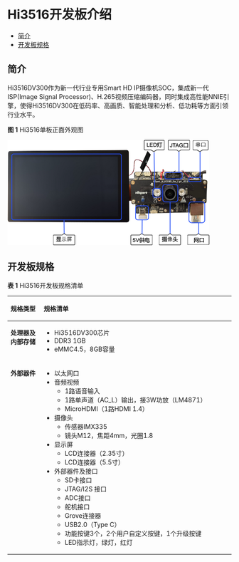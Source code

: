 # Hi3516开发板介绍<a name="ZH-CN_TOPIC_0000001171934020"></a>

-   [简介](#section26131214194212)
-   [开发板规格](#section15192203316533)

## 简介<a name="section26131214194212"></a>

Hi3516DV300作为新一代行业专用Smart HD IP摄像机SOC，集成新一代ISP\(Image Signal Processor\)、H.265视频压缩编码器，同时集成高性能NNIE引擎，使得Hi3516DV300在低码率、高画质、智能处理和分析、低功耗等方面引领行业水平。

**图 1**  Hi3516单板正面外观图<a name="fig11402183715219"></a>  


![](figures/Hi3516单板正面外观图.png)

## 开发板规格<a name="section15192203316533"></a>

**表 1**  Hi3516开发板规格清单

<a name="table31714894311"></a>
<table><thead align="left"><tr id="row10171198194310"><th class="cellrowborder" valign="top" width="14.77%" id="mcps1.2.3.1.1"><p id="a2b235e9ed55f4338886788f140e648a0"><a name="a2b235e9ed55f4338886788f140e648a0"></a><a name="a2b235e9ed55f4338886788f140e648a0"></a>规格类型</p>
</th>
<th class="cellrowborder" valign="top" width="85.22999999999999%" id="mcps1.2.3.1.2"><p id="p9702458104014"><a name="p9702458104014"></a><a name="p9702458104014"></a>规格清单</p>
</th>
</tr>
</thead>
<tbody><tr id="row0171168114311"><td class="cellrowborder" valign="top" width="14.77%" headers="mcps1.2.3.1.1 "><p id="p1698185431418"><a name="p1698185431418"></a><a name="p1698185431418"></a><strong id="b127621861200"><a name="b127621861200"></a><a name="b127621861200"></a>处理器及内部存储</strong></p>
</td>
<td class="cellrowborder" valign="top" width="85.22999999999999%" headers="mcps1.2.3.1.2 "><a name="ul1147113537186"></a><a name="ul1147113537186"></a><ul id="ul1147113537186"><li>Hi3516DV300芯片</li><li>DDR3 1GB</li><li>eMMC4.5，8GB容量</li></ul>
</td>
</tr>
<tr id="row21721687435"><td class="cellrowborder" valign="top" width="14.77%" headers="mcps1.2.3.1.1 "><p id="p817216810435"><a name="p817216810435"></a><a name="p817216810435"></a><strong id="b1172016266246"><a name="b1172016266246"></a><a name="b1172016266246"></a>外部器件</strong></p>
</td>
<td class="cellrowborder" valign="top" width="85.22999999999999%" headers="mcps1.2.3.1.2 "><a name="ul179543016208"></a><a name="ul179543016208"></a><ul id="ul179543016208"><li>以太网口</li><li>音频视频<a name="ul5941311869"></a><a name="ul5941311869"></a><ul id="ul5941311869"><li>1路语音输入</li><li>1路单声道（AC_L）输出，接3W功放（LM4871）</li><li>MicroHDMI（1路HDMI 1.4）</li></ul>
</li><li>摄像头<a name="ul924263620"></a><a name="ul924263620"></a><ul id="ul924263620"><li>传感器IMX335</li><li>镜头M12，焦距4mm，光圈1.8</li></ul>
</li><li>显示屏<a name="ul101471711667"></a><a name="ul101471711667"></a><ul id="ul101471711667"><li>LCD连接器（2.35寸）</li><li>LCD连接器（5.5寸）</li></ul>
</li><li>外部器件及接口<a name="ul089255556"></a><a name="ul089255556"></a><ul id="ul089255556"><li>SD卡接口</li><li>JTAG/I2S 接口</li><li>ADC接口</li><li>舵机接口</li><li>Grove连接器</li><li>USB2.0（Type C）</li><li>功能按键3个，2个用户自定义按键，1个升级按键</li><li>LED指示灯，绿灯，红灯</li></ul>
</li></ul>
</td>
</tr>
</tbody>
</table>


